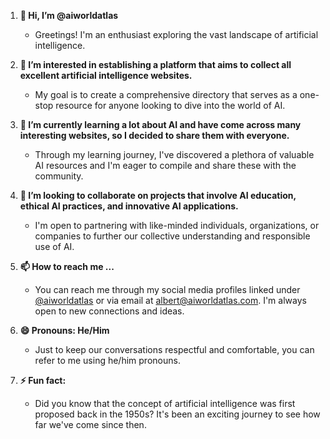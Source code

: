 1. **👋 Hi, I’m @aiworldatlas**
   - Greetings! I'm an enthusiast exploring the vast landscape of artificial intelligence.

2. **👀 I’m interested in establishing a platform that aims to collect all excellent artificial intelligence websites.**
   - My goal is to create a comprehensive directory that serves as a one-stop resource for anyone looking to dive into the world of AI.

3. **🌱 I’m currently learning a lot about AI and have come across many interesting websites, so I decided to share them with everyone.**
   - Through my learning journey, I've discovered a plethora of valuable AI resources and I'm eager to compile and share these with the community.

4. **💞️ I’m looking to collaborate on projects that involve AI education, ethical AI practices, and innovative AI applications.**
   - I'm open to partnering with like-minded individuals, organizations, or companies to further our collective understanding and responsible use of AI.

5. **📫 How to reach me ...**
   - You can reach me through my social media profiles linked under [@aiworldatlas](https://twitter.com/aiworldatlas) or via email at [albert@aiworldatlas.com](mailto:albert@aiworldatlas.com). I'm always open to new connections and ideas.

6. **😄 Pronouns: He/Him**
   - Just to keep our conversations respectful and comfortable, you can refer to me using he/him pronouns.

7. **⚡ Fun fact:**
   - Did you know that the concept of artificial intelligence was first proposed back in the 1950s? It's been an exciting journey to see how far we've come since then.
